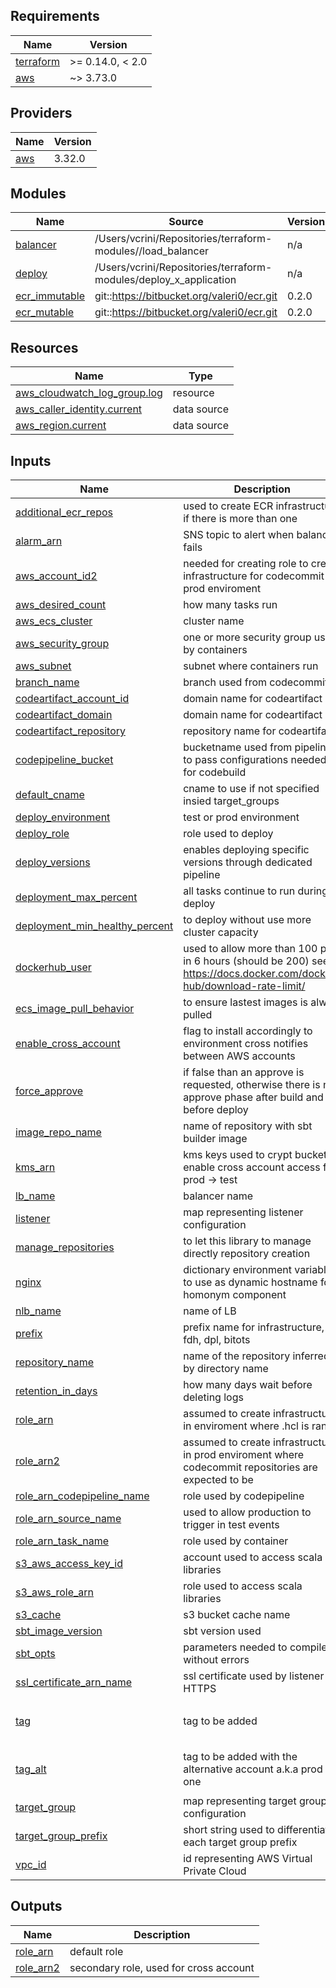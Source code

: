 ## Requirements

| Name | Version |
|------|---------|
| <a name="requirement_terraform"></a> [terraform](#requirement\_terraform) | >= 0.14.0, < 2.0 |
| <a name="requirement_aws"></a> [aws](#requirement\_aws) | ~> 3.73.0 |

## Providers

| Name | Version |
|------|---------|
| <a name="provider_aws"></a> [aws](#provider\_aws) | 3.32.0 |

## Modules

| Name | Source | Version |
|------|--------|---------|
| <a name="module_balancer"></a> [balancer](#module\_balancer) | /Users/vcrini/Repositories/terraform-modules//load_balancer | n/a |
| <a name="module_deploy"></a> [deploy](#module\_deploy) | /Users/vcrini/Repositories/terraform-modules/deploy_x_application | n/a |
| <a name="module_ecr_immutable"></a> [ecr\_immutable](#module\_ecr\_immutable) | git::https://bitbucket.org/valeri0/ecr.git | 0.2.0 |
| <a name="module_ecr_mutable"></a> [ecr\_mutable](#module\_ecr\_mutable) | git::https://bitbucket.org/valeri0/ecr.git | 0.2.0 |

## Resources

| Name | Type |
|------|------|
| [aws_cloudwatch_log_group.log](https://registry.terraform.io/providers/hashicorp/aws/latest/docs/resources/cloudwatch_log_group) | resource |
| [aws_caller_identity.current](https://registry.terraform.io/providers/hashicorp/aws/latest/docs/data-sources/caller_identity) | data source |
| [aws_region.current](https://registry.terraform.io/providers/hashicorp/aws/latest/docs/data-sources/region) | data source |

## Inputs

| Name | Description | Type | Default | Required |
|------|-------------|------|---------|:--------:|
| <a name="input_additional_ecr_repos"></a> [additional\_ecr\_repos](#input\_additional\_ecr\_repos) | used to create ECR infrastructure if there is more than one | `list(any)` | `[]` | no |
| <a name="input_alarm_arn"></a> [alarm\_arn](#input\_alarm\_arn) | SNS topic to alert when balancer fails | `string` | n/a | yes |
| <a name="input_aws_account_id2"></a> [aws\_account\_id2](#input\_aws\_account\_id2) | needed for creating role to create infrastructure for codecommit in prod enviroment | `string` | `"092467779203"` | no |
| <a name="input_aws_desired_count"></a> [aws\_desired\_count](#input\_aws\_desired\_count) | how many tasks run | `number` | `1` | no |
| <a name="input_aws_ecs_cluster"></a> [aws\_ecs\_cluster](#input\_aws\_ecs\_cluster) | cluster name | `string` | n/a | yes |
| <a name="input_aws_security_group"></a> [aws\_security\_group](#input\_aws\_security\_group) | one or more security group used by containers | `string` | n/a | yes |
| <a name="input_aws_subnet"></a> [aws\_subnet](#input\_aws\_subnet) | subnet where containers run | `string` | n/a | yes |
| <a name="input_branch_name"></a> [branch\_name](#input\_branch\_name) | branch used from codecommit | `string` | n/a | yes |
| <a name="input_codeartifact_account_id"></a> [codeartifact\_account\_id](#input\_codeartifact\_account\_id) | domain name for codeartifact | `string` | n/a | yes |
| <a name="input_codeartifact_domain"></a> [codeartifact\_domain](#input\_codeartifact\_domain) | domain name for codeartifact | `string` | n/a | yes |
| <a name="input_codeartifact_repository"></a> [codeartifact\_repository](#input\_codeartifact\_repository) | repository name for codeartifact | `string` | n/a | yes |
| <a name="input_codepipeline_bucket"></a> [codepipeline\_bucket](#input\_codepipeline\_bucket) | bucketname used from pipeline to pass configurations needed for codebuild | `string` | n/a | yes |
| <a name="input_default_cname"></a> [default\_cname](#input\_default\_cname) | cname to use if not specified insied target\_groups | `string` | n/a | yes |
| <a name="input_deploy_environment"></a> [deploy\_environment](#input\_deploy\_environment) | test or prod environment | `string` | n/a | yes |
| <a name="input_deploy_role"></a> [deploy\_role](#input\_deploy\_role) | role used to deploy | `string` | `"dpl-admin-role"` | no |
| <a name="input_deploy_versions"></a> [deploy\_versions](#input\_deploy\_versions) | enables deploying specific versions through dedicated pipeline | `string` | `true` | no |
| <a name="input_deployment_max_percent"></a> [deployment\_max\_percent](#input\_deployment\_max\_percent) | all tasks continue to run during deploy | `number` | `100` | no |
| <a name="input_deployment_min_healthy_percent"></a> [deployment\_min\_healthy\_percent](#input\_deployment\_min\_healthy\_percent) | to deploy without use more cluster capacity | `number` | `0` | no |
| <a name="input_dockerhub_user"></a> [dockerhub\_user](#input\_dockerhub\_user) | used to allow more than 100 pull in 6 hours (should be 200) see https://docs.docker.com/docker-hub/download-rate-limit/ | `string` | n/a | yes |
| <a name="input_ecs_image_pull_behavior"></a> [ecs\_image\_pull\_behavior](#input\_ecs\_image\_pull\_behavior) | to ensure lastest images is alway pulled | `string` | `"always"` | no |
| <a name="input_enable_cross_account"></a> [enable\_cross\_account](#input\_enable\_cross\_account) | flag to install accordingly to environment cross notifies between AWS accounts | `string` | n/a | yes |
| <a name="input_force_approve"></a> [force\_approve](#input\_force\_approve) | if false than an approve is requested, otherwise there is no approve phase after build and before deploy | `string` | `"false"` | no |
| <a name="input_image_repo_name"></a> [image\_repo\_name](#input\_image\_repo\_name) | name of repository with sbt builder image | `string` | `"fdh-sbt"` | no |
| <a name="input_kms_arn"></a> [kms\_arn](#input\_kms\_arn) | kms keys used to crypt bucket to enable cross account access for prod -> test | `string` | `"arn:aws:kms:eu-west-1:796341525871:key/e9141a5d-f993-    464d-af9e-82f5272c85f9"` | no |
| <a name="input_lb_name"></a> [lb\_name](#input\_lb\_name) | balancer name | `string` | n/a | yes |
| <a name="input_listener"></a> [listener](#input\_listener) | map representing listener configuration | `map(any)` | n/a | yes |
| <a name="input_manage_repositories"></a> [manage\_repositories](#input\_manage\_repositories) | to let this library to manage directly repository creation | `string` | `"false"` | no |
| <a name="input_nginx"></a> [nginx](#input\_nginx) | dictionary environment variable to use as dynamic hostname for homonym component | `map(any)` | `{}` | no |
| <a name="input_nlb_name"></a> [nlb\_name](#input\_nlb\_name) | name of LB | `string` | `null` | no |
| <a name="input_prefix"></a> [prefix](#input\_prefix) | prefix name for infrastructure, ex. fdh, dpl, bitots | `string` | n/a | yes |
| <a name="input_repository_name"></a> [repository\_name](#input\_repository\_name) | name of the repository inferred by directory name | `string` | n/a | yes |
| <a name="input_retention_in_days"></a> [retention\_in\_days](#input\_retention\_in\_days) | how many days wait before deleting logs | `number` | `30` | no |
| <a name="input_role_arn"></a> [role\_arn](#input\_role\_arn) | assumed to create infrastructure in enviroment where .hcl is ran | `string` | n/a | yes |
| <a name="input_role_arn2"></a> [role\_arn2](#input\_role\_arn2) | assumed to create infrastructure in prod enviroment where codecommit repositories are expected to be | `string` | `"arn:aws:iam::092467779203:role/dpl-admin-role"` | no |
| <a name="input_role_arn_codepipeline_name"></a> [role\_arn\_codepipeline\_name](#input\_role\_arn\_codepipeline\_name) | role used by codepipeline | `string` | n/a | yes |
| <a name="input_role_arn_source_name"></a> [role\_arn\_source\_name](#input\_role\_arn\_source\_name) | used to allow production to trigger in test events | `string` | `"assumecodecommitguccidev"` | no |
| <a name="input_role_arn_task_name"></a> [role\_arn\_task\_name](#input\_role\_arn\_task\_name) | role used by container | `string` | `"dpl-task-role"` | no |
| <a name="input_s3_aws_access_key_id"></a> [s3\_aws\_access\_key\_id](#input\_s3\_aws\_access\_key\_id) | account used to access scala libraries | `string` | `"AKIAQRJF3PUJGXL5OJLD"` | no |
| <a name="input_s3_aws_role_arn"></a> [s3\_aws\_role\_arn](#input\_s3\_aws\_role\_arn) | role used to access scala libraries | `string` | `"arn:aws:iam::092467779203:role/FDH-Repository-Role"` | no |
| <a name="input_s3_cache"></a> [s3\_cache](#input\_s3\_cache) | s3 bucket cache name | `string` | n/a | yes |
| <a name="input_sbt_image_version"></a> [sbt\_image\_version](#input\_sbt\_image\_version) | sbt version used | `string` | `"0.1"` | no |
| <a name="input_sbt_opts"></a> [sbt\_opts](#input\_sbt\_opts) | parameters needed to compile without errors | `string` | `"-XX:+CMSClassUnloadingEnabled -Xmx2G -Xss8M"` | no |
| <a name="input_ssl_certificate_arn_name"></a> [ssl\_certificate\_arn\_name](#input\_ssl\_certificate\_arn\_name) | ssl certificate used by  listener if HTTPS | `string` | `""` | no |
| <a name="input_tag"></a> [tag](#input\_tag) | tag to be added | `map(any)` | <pre>{<br>  "Project": "FactoryDataHub"<br>}</pre> | no |
| <a name="input_tag_alt"></a> [tag\_alt](#input\_tag\_alt) | tag to be added with the alternative account a.k.a prod one | `map(any)` | <pre>{<br>  "Project": "FactoryDataHub"<br>}</pre> | no |
| <a name="input_target_group"></a> [target\_group](#input\_target\_group) | map representing target group configuration | `map(any)` | n/a | yes |
| <a name="input_target_group_prefix"></a> [target\_group\_prefix](#input\_target\_group\_prefix) | short string used to differentiate each target group prefix | `string` | n/a | yes |
| <a name="input_vpc_id"></a> [vpc\_id](#input\_vpc\_id) | id representing AWS Virtual Private Cloud | `string` | n/a | yes |

## Outputs

| Name | Description |
|------|-------------|
| <a name="output_role_arn"></a> [role\_arn](#output\_role\_arn) | default role |
| <a name="output_role_arn2"></a> [role\_arn2](#output\_role\_arn2) | secondary role, used for cross account |
